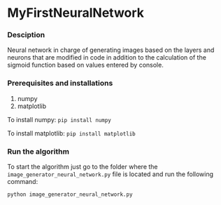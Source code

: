 # MyFirstNeuralNetwork


### Desciption

Neural network in charge of generating images based on the layers and neurons that are modified in code in addition to the calculation of the sigmoid function based on values entered by console.

### Prerequisites and installations

1. numpy
2. matplotlib

To install numpy: 
`pip install numpy`


To install matplotlib: 
`pip install matplotlib`


### Run the algorithm

To start the algorithm just go to the folder where the `image_generator_neural_network.py` file is located and run the following command:

`python image_generator_neural_network.py`

